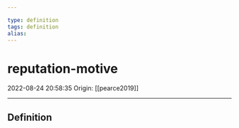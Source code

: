 ```yaml
---

type: definition
tags: definition
alias:
---
```


# reputation-motive

2022-08-24 20:58:35
Origin: [[pearce2019]]

---

## Definition
